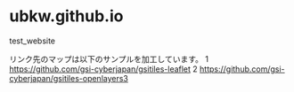 # ubkw.github.io
test_website

リンク先のマップは以下のサンプルを加工しています。
1 https://github.com/gsi-cyberjapan/gsitiles-leaflet
2 https://github.com/gsi-cyberjapan/gsitiles-openlayers3
